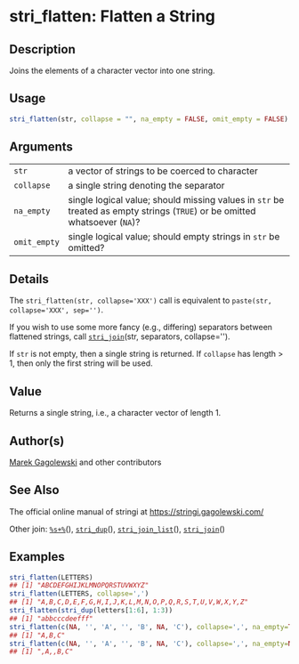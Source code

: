 # stri\_flatten: Flatten a String

## Description

Joins the elements of a character vector into one string.

## Usage

```r
stri_flatten(str, collapse = "", na_empty = FALSE, omit_empty = FALSE)
```

## Arguments

|              |                                                                                                                            |
|--------------|----------------------------------------------------------------------------------------------------------------------------|
| `str`        | a vector of strings to be coerced to character                                                                             |
| `collapse`   | a single string denoting the separator                                                                                     |
| `na_empty`   | single logical value; should missing values in `str` be treated as empty strings (`TRUE`) or be omitted whatsoever (`NA`)? |
| `omit_empty` | single logical value; should empty strings in `str` be omitted?                                                            |

## Details

The `stri_flatten(str, collapse='XXX')` call is equivalent to `paste(str, collapse='XXX', sep='')`.

If you wish to use some more fancy (e.g., differing) separators between flattened strings, call [`stri_join`](https://stringi.gagolewski.com/rapi/stri_join.html)(str, separators, collapse=\'\').

If `str` is not empty, then a single string is returned. If `collapse` has length \> 1, then only the first string will be used.

## Value

Returns a single string, i.e., a character vector of length 1.

## Author(s)

[Marek Gagolewski](https://www.gagolewski.com/) and other contributors

## See Also

The official online manual of <span class="pkg">stringi</span> at <https://stringi.gagolewski.com/>

Other join: [`%s+%`](https://stringi.gagolewski.com/rapi/%25s+%25.html)(), [`stri_dup`](https://stringi.gagolewski.com/rapi/stri_dup.html)(), [`stri_join_list`](https://stringi.gagolewski.com/rapi/stri_join_list.html)(), [`stri_join`](https://stringi.gagolewski.com/rapi/stri_join.html)()

## Examples




```r
stri_flatten(LETTERS)
## [1] "ABCDEFGHIJKLMNOPQRSTUVWXYZ"
stri_flatten(LETTERS, collapse=',')
## [1] "A,B,C,D,E,F,G,H,I,J,K,L,M,N,O,P,Q,R,S,T,U,V,W,X,Y,Z"
stri_flatten(stri_dup(letters[1:6], 1:3))
## [1] "abbcccdeefff"
stri_flatten(c(NA, '', 'A', '', 'B', NA, 'C'), collapse=',', na_empty=TRUE, omit_empty=TRUE)
## [1] "A,B,C"
stri_flatten(c(NA, '', 'A', '', 'B', NA, 'C'), collapse=',', na_empty=NA)
## [1] ",A,,B,C"
```
